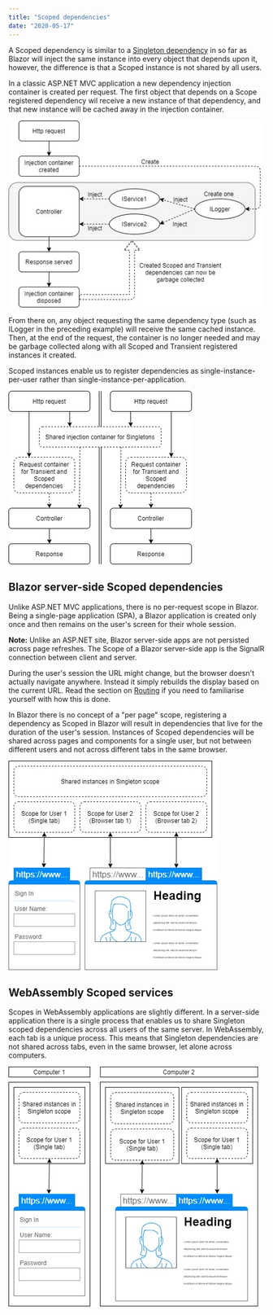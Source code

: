 ```yaml
---
title: "Scoped dependencies"
date: "2020-05-17"
---
```


A Scoped dependency is similar to a [Singleton dependency](/dependency-injection/dependency-lifetimes-and-scopes/singleton-dependencies/) in so far as Blazor will inject the same instance into every object that depends upon it, however, the difference is that a Scoped instance is not shared by all users.

In a classic ASP.NET MVC application a new dependency injection container is created per request. The first object that depends on a Scope registered dependency wil receive a new instance of that dependency, and that new instance will be cached away in the injection container.

![](images/aspmvc-injection.jpg)

From there on, any object requesting the same dependency type (such as ILogger in the preceding example) will receive the same cached instance. Then, at the end of the request, the container is no longer needed and may be garbage collected along with all Scoped and Transient registered instances it created.

Scoped instances enable us to register dependencies as single-instance-per-user rather than single-instance-per-application.

![](images/aspmvc-singleton-vs-scoped.jpg)

## Blazor server-side Scoped dependencies

Unlike ASP.NET MVC applications, there is no per-request scope in Blazor. Being a single-page application (SPA), a Blazor application is created only once and then remains on the user's screen for their whole session.

**Note:** Unlike an ASP.NET site, Blazor server-side apps are not persisted across page refreshes. The Scope of a Blazor server-side app is the SignalR connection between client and server.

During the user's session the URL might change, but the browser doesn't actually navigate anywhere. Instead it simply rebuilds the display based on the current URL. Read the section on [Routing](/routing) if you need to familiarise yourself with how this is done.

In Blazor there is no concept of a "per page" scope, registering a dependency as Scoped in Blazor will result in dependencies that live for the duration of the user's session. Instances of Scoped dependencies will be shared across pages and components for a single user, but not between different users and not across different tabs in the same browser.

![](images/BlazorServerScopes.jpg)

## WebAssembly Scoped services

Scopes in WebAssembly applications are slightly different. In a server-side application there is a single process that enables us to share Singleton scoped dependencies across all users of the same server. In WebAssembly, each tab is a unique process. This means that Singleton dependencies are not shared across tabs, even in the same browser, let alone across computers.

![](images/BlazorWebAssemblyScopes.jpg)

